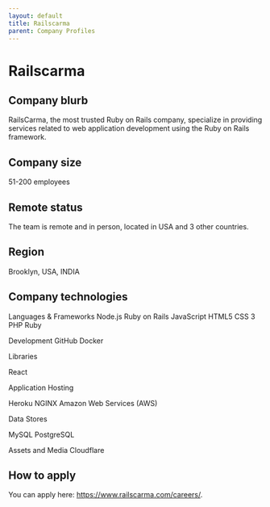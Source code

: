 ```yaml
---
layout: default
title: Railscarma
parent: Company Profiles
---
```


# Railscarma

## Company blurb
RailsCarma, the most trusted Ruby on Rails company, specialize in providing services related to web application development using the Ruby on Rails framework.

## Company size

51-200 employees

## Remote status

The team is remote and in person, located in USA and 3 other countries.

## Region

Brooklyn, USA, INDIA

## Company technologies

Languages & Frameworks
Node.js
Ruby on Rails
JavaScript
HTML5
CSS 3
PHP
Ruby

Development
GitHub
Docker

Libraries

React

Application Hosting

Heroku
NGINX
Amazon Web Services (AWS)

Data Stores

MySQL
PostgreSQL

Assets and Media
Cloudflare

## How to apply

You can apply here: https://www.railscarma.com/careers/.
